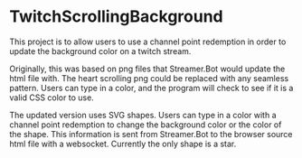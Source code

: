 # TwitchScrollingBackground
This project is to allow users to use a channel point redemption in order to update the background color on a twitch stream. 

Originally, this was based on png files that Streamer.Bot would update the html file with. 
The heart scrolling png could be replaced with any seamless pattern. Users can type in a color, and the program will check to see if it is a valid CSS color to use. 

The updated version uses SVG shapes. Users can type in a color with a channel point redemption to change the background color or the color of the shape. This information is sent from Streamer.Bot to the browser source html file with a websocket. Currently the only shape is a star. 
